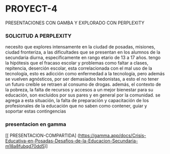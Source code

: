 # PROYECT-4
PRESENTACIONES CON GAMBA Y EXPLORADO CON PERPLEXITY
### SOLICITUD A PERPLEXITY
necesito que explores intensamente en la ciudad de posadas, misiones, ciudad fronteriza, a las dificultades que se presentan en los alumnos de la secundaria diurna, específicamente en rango etario de 13 a 17 años. tengo la hipótesis que el fracaso escolar y problemas como faltar a clases, repitencia, deserción escolar, esta correlacionada con el mal uso de la tecnología, esto es adicción como enfermedad a la tecnología, pero además se vuelven agnósticos, por ser demasiados hedonistas, a esto el no tener un futuro creíble se retraen al consumo de drogas. además, el contexto de la pobreza, la falta de recursos y accesos a un mejor bienestar para su educación, son excluidos por sus pares y en general por la comunidad. se agrega a esta situación, la falta de preparación y capacitación de los profesionales de la educación que no saben como contener, guiar y soportar estas contingencias
### presentacion en gamma
[[ PRESENTACION-COMPARTIDA]
(https://gamma.app/docs/Crisis-Educativa-en-Posadas-Desafios-de-la-Educacion-Secundaria-m18a8fubqd70dd5)]

